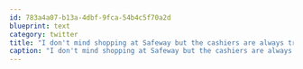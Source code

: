 ```yaml
---
id: 783a4a07-b13a-4dbf-9fca-54b4c5f70a2d
blueprint: text
category: twitter
title: "I don't mind shopping at Safeway but the cashiers are always trying to get my number"
caption: "I don't mind shopping at Safeway but the cashiers are always trying to get my number"
---
```

